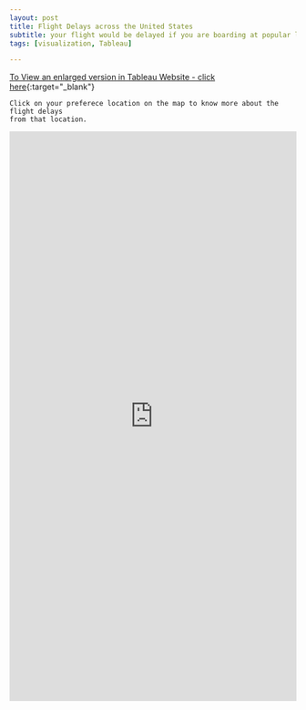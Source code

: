 ```yaml
---
layout: post
title: Flight Delays across the United States
subtitle: your flight would be delayed if you are boarding at popular locations
tags: [visualization, Tableau]

---
```

[To View an enlarged version in Tableau Website - click here](https://public.tableau.com/shared/Z4PZZG5FZ?:display_count=yes&:origin=viz_share_link){:target="_blank"}

```
Click on your preferece location on the map to know more about the flight delays
from that location. 
```

<iframe seamless frameborder="0" src="https://public.tableau.com/shared/Z4PZZG5FZ?:display_count=yes&:origin=viz_share_link&:showVizHome=no" width = '100%' height = '1000'></iframe>
